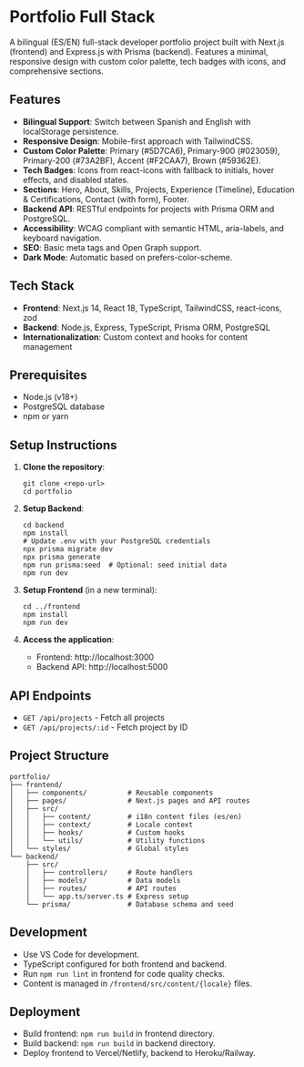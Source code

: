 # Portfolio Full Stack

A bilingual (ES/EN) full-stack developer portfolio project built with Next.js (frontend) and Express.js with Prisma (backend). Features a minimal, responsive design with custom color palette, tech badges with icons, and comprehensive sections.

## Features
- **Bilingual Support**: Switch between Spanish and English with localStorage persistence.
- **Responsive Design**: Mobile-first approach with TailwindCSS.
- **Custom Color Palette**: Primary (#5D7CA6), Primary-900 (#023059), Primary-200 (#73A2BF), Accent (#F2CAA7), Brown (#59362E).
- **Tech Badges**: Icons from react-icons with fallback to initials, hover effects, and disabled states.
- **Sections**: Hero, About, Skills, Projects, Experience (Timeline), Education & Certifications, Contact (with form), Footer.
- **Backend API**: RESTful endpoints for projects with Prisma ORM and PostgreSQL.
- **Accessibility**: WCAG compliant with semantic HTML, aria-labels, and keyboard navigation.
- **SEO**: Basic meta tags and Open Graph support.
- **Dark Mode**: Automatic based on prefers-color-scheme.

## Tech Stack
- **Frontend**: Next.js 14, React 18, TypeScript, TailwindCSS, react-icons, zod
- **Backend**: Node.js, Express, TypeScript, Prisma ORM, PostgreSQL
- **Internationalization**: Custom context and hooks for content management

## Prerequisites
- Node.js (v18+)
- PostgreSQL database
- npm or yarn

## Setup Instructions

1. **Clone the repository**:
   ```
   git clone <repo-url>
   cd portfolio
   ```

2. **Setup Backend**:
   ```
   cd backend
   npm install
   # Update .env with your PostgreSQL credentials
   npx prisma migrate dev
   npx prisma generate
   npm run prisma:seed  # Optional: seed initial data
   npm run dev
   ```

3. **Setup Frontend** (in a new terminal):
   ```
   cd ../frontend
   npm install
   npm run dev
   ```

4. **Access the application**:
   - Frontend: http://localhost:3000
   - Backend API: http://localhost:5000

## API Endpoints
- `GET /api/projects` - Fetch all projects
- `GET /api/projects/:id` - Fetch project by ID

## Project Structure
```
portfolio/
├── frontend/
│   ├── components/          # Reusable components
│   ├── pages/               # Next.js pages and API routes
│   ├── src/
│   │   ├── content/         # i18n content files (es/en)
│   │   ├── context/         # Locale context
│   │   ├── hooks/           # Custom hooks
│   │   └── utils/           # Utility functions
│   └── styles/              # Global styles
└── backend/
    ├── src/
    │   ├── controllers/     # Route handlers
    │   ├── models/          # Data models
    │   ├── routes/          # API routes
    │   └── app.ts/server.ts # Express setup
    └── prisma/              # Database schema and seed
```

## Development
- Use VS Code for development.
- TypeScript configured for both frontend and backend.
- Run `npm run lint` in frontend for code quality checks.
- Content is managed in `/frontend/src/content/{locale}` files.

## Deployment
- Build frontend: `npm run build` in frontend directory.
- Build backend: `npm run build` in backend directory.
- Deploy frontend to Vercel/Netlify, backend to Heroku/Railway.